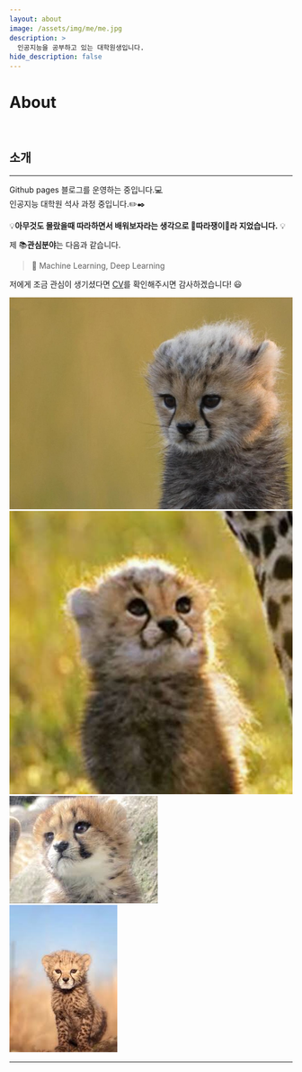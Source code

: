 ```yaml
---
layout: about
image: /assets/img/me/me.jpg
description: >
  인공지능을 공부하고 있는 대학원생입니다.
hide_description: false
---
```



# About

<!--author-->

<br>

## 소개
---
Github pages 블로그를 운영하는 중입니다.💻  
인공지능 대학원 석사 과정 중입니다.✏️✒️

 💡__아무것도 몰랐을때 따라하면서 배워보자라는 생각으로 🍭따라쟁이🍭라 지었습니다.__ 💡

제 📚**관심분야**는 다음과 같습니다.

> 📝 Machine Learning, Deep Learning

저에게 조금 관심이 생기셨다면 [CV](/assets/CV.pdf)를 확인해주시면 감사하겠습니다! 😃

<div class="me">
    <div><img src= "/assets/me/cheetah1.jpg"></div>
    <div><img src= "/assets/me/cheetah2.jpg"></div>
    <div><img src= "/assets/me/cheetah3.jpg"></div>
    <div><img src= "/assets/me/cheetah4.jpg"></div>
</div>

  <script>
    $(document).ready(function(){
      $('.me').slick();
    });
  </script>

---
